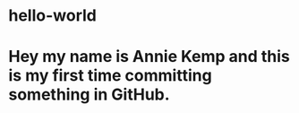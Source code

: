 # hello-world
# Hey my name is Annie Kemp and this is my first time committing something in GitHub.
